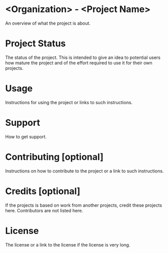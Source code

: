 # \<Organization> - \<Project Name>

An overview of what the project is about.

# Project Status

The status of the project. This is intended to give an idea to
potential users how mature the project and of the effort required
to use it for their own projects.

# Usage

Instructions for using the project or links to such instructions.

# Support

How to get support.

# Contributing [optional]

Instructions on how to contribute to the project or a link to such
instructions.

# Credits [optional]

If the projects is based on work from another projects, credit these
projects here. Contributors are not listed here.

# License

The license or a link to the license if the license is very long.